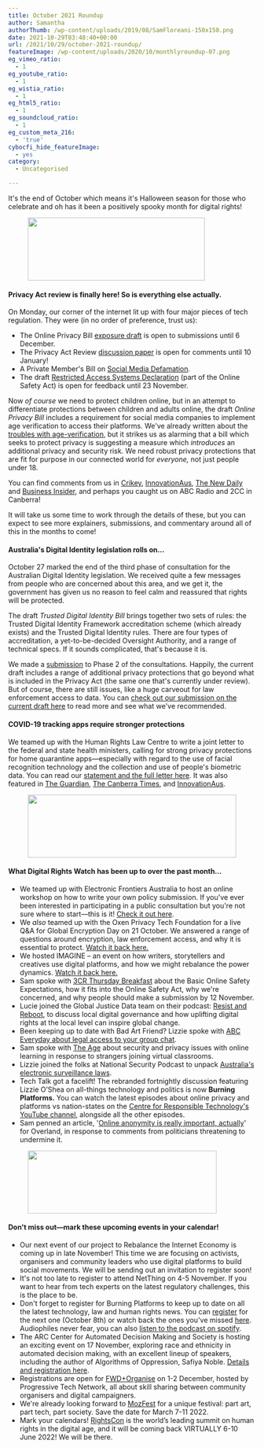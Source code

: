 ```yaml
---
title: October 2021 Roundup
author: Samantha
authorThumb: /wp-content/uploads/2019/08/SamFloreani-150x150.png
date: 2021-10-29T03:48:40+00:00
url: /2021/10/29/october-2021-roundup/
featureImage: /wp-content/uploads/2020/10/monthlyroundup-07.png
eg_vimeo_ratio:
  - 1
eg_youtube_ratio:
  - 1
eg_wistia_ratio:
  - 1
eg_html5_ratio:
  - 1
eg_soundcloud_ratio:
  - 1
eg_custom_meta_216:
  - 'true'
cybocfi_hide_featureImage:
  - yes
category:
  - Uncategorised

---
```

It's the end of October which means it's Halloween season for those who celebrate and oh has it been a positively spooky month for digital rights!

<div class="wp-block-image">
  <figure class="aligncenter size-large is-resized"><img loading="lazy" decoding="async" src="/wp-content/uploads/2020/10/Email_headers_highres-04-1024x366.png" alt="" class="wp-image-7295" width="360" height="128" srcset="/wp-content/uploads/2020/10/Email_headers_highres-04-1024x366.png 1024w, /wp-content/uploads/2020/10/Email_headers_highres-04-300x107.png 300w, /wp-content/uploads/2020/10/Email_headers_highres-04-768x275.png 768w, /wp-content/uploads/2020/10/Email_headers_highres-04.png 1168w" sizes="(max-width: 360px) 100vw, 360px" /></figure>
</div>

#### **Privacy Act review is finally here! So is everything else actually.**

On Monday, our corner of the internet lit up with four major pieces of tech regulation. They were (in no order of preference, trust us):

  * The Online Privacy Bill [exposure draft][1] is open to submissions until 6 December.
  * The Privacy Act Review [discussion paper][2] is open for comments until 10 January!
  * A Private Member's Bill on [Social Media Defamation][3].
  * The draft [Restricted Access Systems Declaration][4] (part of the Online Safety Act) is open for feedback until 23 November.

Now _of course_ we need to protect children online, but in an attempt to differentiate protections between children and adults online, the draft _Online Privacy Bill_ includes a requirement for social media companies to implement age verification to access their platforms. We've already written about the [troubles with age-verification][5], but it strikes us as alarming that a bill which seeks to protect privacy is suggesting a measure which _introduces_ an additional privacy and security risk. We need robust privacy protections that are fit for purpose in our connected world for _everyone,_ not just people under 18.

You can find comments from us in [Crikey][6], [InnovationAus][7], [The New Daily][8] and [Business Insider][9], and perhaps you caught us on ABC Radio and 2CC in Canberra!

It will take us some time to work through the details of these, but you can expect to see more explainers, submissions, and commentary around all of this in the months to come!

#### **Australia's Digital Identity legislation rolls on&#8230;**

October 27 marked the end of the third phase of consultation for the Australian Digital Identity legislation. We received quite a few messages from people who are concerned about this area, and we get it, the government has given us no reason to feel calm and reassured that rights will be protected.

The draft _Trusted Digital Identity Bill_ brings together two sets of rules: the Trusted Digital Identity Framework accreditation scheme (which already exists) and the Trusted Digital Identity rules. There are four types of accreditation, a yet-to-be-decided Oversight Authority, and a range of technical specs. If it sounds complicated, that's because it is.

We made a [submission][10] to Phase 2 of the consultations. Happily, the current draft includes a range of additional privacy protections that go beyond what is included in the Privacy Act (the same one that's currently under review). But of course, there are still issues, like a huge carveout for law enforcement access to data. You can [check out our submission on the current draft here][11] to read more and see what we've recommended.

#### **COVID-19 tracking apps require stronger protections**

We teamed up with the Human Rights Law Centre to write a joint letter to the federal and state health ministers, calling for strong privacy protections for home quarantine apps—especially with regard to the use of facial recognition technology and the collection and use of people's biometric data.
You can read our [statement and the full letter here][12]. It was also featured in [The Guardian][13], [The Canberra Times][14], and [InnovationAus][15].

<div class="wp-block-image">
  <figure class="aligncenter size-large is-resized"><img loading="lazy" decoding="async" src="/wp-content/uploads/2020/10/Email_headers_highres-01-1024x310.png" alt="" class="wp-image-7296" width="424" height="128" srcset="/wp-content/uploads/2020/10/Email_headers_highres-01-1024x310.png 1024w, /wp-content/uploads/2020/10/Email_headers_highres-01-300x91.png 300w, /wp-content/uploads/2020/10/Email_headers_highres-01-768x233.png 768w, /wp-content/uploads/2020/10/Email_headers_highres-01.png 1376w" sizes="(max-width: 424px) 100vw, 424px" /></figure>
</div>

#### **What Digital Rights Watch has been up to over the past month&#8230;**

  * We teamed up with Electronic Frontiers Australia to host an online workshop on how to write your own policy submission. If you've ever been interested in participating in a public consultation but you're not sure where to start—this is it! [Check it out here][16].
  * We _also_ teamed up with the Oxen Privacy Tech Foundation for a live Q&A for Global Encryption Day on 21 October. We answered a range of questions around encryption, law enforcement access, and why it is essential to protect. [Watch it back here.][17]
  * We hosted IMAGINE &#8211; an event on how writers, storytellers and creatives use digital platforms, and how we might rebalance the power dynamics. [Watch it back here. ][18]
  * Sam spoke with [3CR Thursday Breakfast][19] about the Basic Online Safety Expectations, how it fits into the Online Safety Act, why we're concerned, and why people should make a submission by 12 November.
  * Lucie joined the Global Justice Data team on their podcast: [Resist and Reboot][20], to discuss local digital governance and how uplifting digital rights at the local level can inspire global change.
  * Been keeping up to date with Bad Art Friend? Lizzie spoke with [ABC Everyday about legal access to your group chat][21].
  * Sam spoke with [The Age][22] about security and privacy issues with online learning in response to strangers joining virtual classrooms.
  * Lizzie joined the folks at National Security Podcast to unpack [Australia's electronic surveillance laws][23].
  * Tech Talk got a facelift! The rebranded fortnightly discussion featuring Lizzie O&#8217;Shea on all-things technology and politics is now **Burning Platforms.** You can watch the latest episodes about online privacy and platforms vs nation-states on the [Centre for Responsible Technology's YouTube channel][24], alongside all the other episodes.
  * Sam penned an article, '[Online anonymity is really important, actually][25]' for Overland, in response to comments from politicians threatening to undermine it.

<div class="wp-block-image">
  <figure class="aligncenter size-large is-resized"><img loading="lazy" decoding="async" src="/wp-content/uploads/2020/09/Email_headers_highres-06-1024x342.png" alt="" class="wp-image-7275" width="384" height="128" srcset="/wp-content/uploads/2020/09/Email_headers_highres-06-1024x342.png 1024w, /wp-content/uploads/2020/09/Email_headers_highres-06-300x100.png 300w, /wp-content/uploads/2020/09/Email_headers_highres-06-768x257.png 768w, /wp-content/uploads/2020/09/Email_headers_highres-06.png 1250w" sizes="(max-width: 384px) 100vw, 384px" /></figure>
</div>

#### **Don't miss out—mark these upcoming events in your calendar!**

  * Our next event of our project to Rebalance the Internet Economy is coming up in late November! This time we are focusing on activists, organisers and community leaders who use digital platforms to build social movements. We will be sending out an invitation to register soon!
  * It's not too late to register to attend NetThing on 4-5 November. If you want to hear from tech experts on the latest regulatory challenges, this is the place to be.
  * Don't forget to register for Burning Platforms to keep up to date on all the latest technology, law and human rights news. You can [register][26] for the next one (October 8th) or watch back the ones you've missed [here][27]. Audiophiles never fear, you can also [listen to the podcast on spotify][28].
  * The ARC Center for Automated Decision Making and Society is hosting an exciting event on 17 November, exploring race and ethnicity in automated decision making, with an excellent lineup of speakers, including the author of Algorithms of Oppression, Safiya Noble. [Details and registration here][29].
  * Registrations are open for [FWD+Organise][30] on 1-2 December, hosted by Progressive Tech Network, all about skill sharing between community organisers and digital campaigners.
  * We're already looking forward to [MozFest][31] for a unique festival: part art, part tech, part society. Save the date for March 7-11 2022.
  * Mark your calendars! [RightsCon][32] is the world&#8217;s leading summit on human rights in the digital age, and it will be coming back VIRTUALLY 6-10 June 2022! We will be there.

 [1]: https://consultations.ag.gov.au/rights-and-protections/online-privacy-bill-exposure-draft/
 [2]: https://consultations.ag.gov.au/rights-and-protections/privacy-act-review-discussion-paper/
 [3]: https://parlinfo.aph.gov.au/parlInfo/search/display/display.w3p;page=0;query=BillId:r6791%20Recstruct:billhome
 [4]: https://www.esafety.gov.au/about-us/consultation-cooperation/restricted-access-system
 [5]: https://digitalrightswatch.org.au/2021/09/21/submission-restricted-access-system/
 [6]: https://www.crikey.com.au/2021/10/25/facebook-onlyfans-to-draft-online-privacy-code-enforced-by-government/
 [7]: https://www.innovationaus.com/age-verification-will-be-mandatory-for-social-under-govt-tech-crackdown/
 [8]: https://thenewdaily.com.au/news/2021/10/25/social-media-age-verification-plan/
 [9]: https://www.businessinsider.com.au/online-privacy-code-australia
 [10]: https://digitalrightswatch.org.au/2021/07/30/submission-digital-identity/
 [11]: https://digitalrightswatch.org.au/2021/10/28/submission-digital-identity-exposure-draft/
 [12]: https://digitalrightswatch.org.au/2021/10/14/digital-rights-watch-and-the-human-rights-law-centre-call-for-strong-privacy-protections-in-home-quarantine-apps/
 [13]: https://www.theguardian.com/australia-news/2021/oct/13/home-quarantine-apps-prompt-privacy-and-racial-bias-concerns-in-australia
 [14]: https://www.canberratimes.com.au/story/7469188/extreme-measure-home-quarantine-apps-need-stronger-protections-experts-warn/?cspt=1634238256%7C2e80d1869d869d4137d1cf2d03f7b728
 [15]: https://www.innovationaus.com/extreme-quarantine-tech-deployed-without-safeguards-say-rights-groups/
 [16]: https://digitalrightswatch.org.au/2021/10/07/how-to-write-your-own-policy-submission/
 [17]: https://www.youtube.com/watch?v=XUVrmeRATJs&t=18s
 [18]: https://digitalrightswatch.org.au/2021/09/03/imagine/
 [19]: https://www.3cr.org.au/thursday-breakfast/episode-202110140700/raucous-anti-aukus-caucus-basic-online-safety-expectations
 [20]: https://globaldatajustice.org/resist-and-reboot/episode-9/
 [21]: https://www.abc.net.au/everyday/bad-art-friend-what-to-write-in-group-chats/100531656
 [22]: https://www.theage.com.au/national/victoria/unknown-uninvited-strangers-joining-victorian-online-classrooms-20210923-p58u6b.html
 [23]: https://shows.acast.com/the-national-security-podcast/episodes/balancing-acts-unpacking-australias-electronic-surveillance-
 [24]: https://www.youtube.com/watch?v=pHKysZdjjJA
 [25]: https://overland.org.au/2021/10/online-anonymity-is-really-important-actually/
 [26]: https://www.centreforresponsibletechnology.org.au/events
 [27]: https://australiainstitute.org.au/media/category/podcasts/burning-platforms/
 [28]: https://open.spotify.com/show/75bP0OcWBJZ10BMom2tyOZ
 [29]: https://www.admscentre.org.au/intersectionalities-of-automated-decision-making-and-race-ethnicity/
 [30]: https://www.fwd.org.au/
 [31]: https://foundation.mozilla.org/en/blog/save-the-date-mozfest-2022/
 [32]: https://www.rightscon.org/
